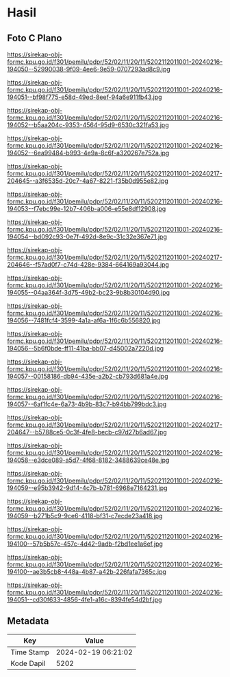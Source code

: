 # Hasil

## Foto C Plano

https://sirekap-obj-formc.kpu.go.id/f301/pemilu/pdpr/52/02/11/20/11/5202112011001-20240216-194050--52990038-9f09-4ee6-9e59-0707293ad8c9.jpg

https://sirekap-obj-formc.kpu.go.id/f301/pemilu/pdpr/52/02/11/20/11/5202112011001-20240216-194051--bf98f775-e58d-49ed-8eef-94a6e911fb43.jpg

https://sirekap-obj-formc.kpu.go.id/f301/pemilu/pdpr/52/02/11/20/11/5202112011001-20240216-194052--b5aa204c-9353-4564-95d9-6530c321fa53.jpg

https://sirekap-obj-formc.kpu.go.id/f301/pemilu/pdpr/52/02/11/20/11/5202112011001-20240216-194052--6ea99484-b993-4e9a-8c6f-a320267e752a.jpg

https://sirekap-obj-formc.kpu.go.id/f301/pemilu/pdpr/52/02/11/20/11/5202112011001-20240217-204645--a3f6535d-20c7-4a67-8221-f35b0d955e82.jpg

https://sirekap-obj-formc.kpu.go.id/f301/pemilu/pdpr/52/02/11/20/11/5202112011001-20240216-194053--f7ebc99e-12b7-406b-a006-e55e8df12908.jpg

https://sirekap-obj-formc.kpu.go.id/f301/pemilu/pdpr/52/02/11/20/11/5202112011001-20240216-194054--bd092c93-0e7f-492d-8e9c-31c32e367e71.jpg

https://sirekap-obj-formc.kpu.go.id/f301/pemilu/pdpr/52/02/11/20/11/5202112011001-20240217-204646--f57ad0f7-c74d-428e-9384-664169a93044.jpg

https://sirekap-obj-formc.kpu.go.id/f301/pemilu/pdpr/52/02/11/20/11/5202112011001-20240216-194055--04aa364f-3d75-49b2-bc23-9b8b30104d90.jpg

https://sirekap-obj-formc.kpu.go.id/f301/pemilu/pdpr/52/02/11/20/11/5202112011001-20240216-194056--7481fcf4-3599-4a1a-af6a-1f6c6b556820.jpg

https://sirekap-obj-formc.kpu.go.id/f301/pemilu/pdpr/52/02/11/20/11/5202112011001-20240216-194056--5b6f0bde-ff11-41ba-bb07-d45002a7220d.jpg

https://sirekap-obj-formc.kpu.go.id/f301/pemilu/pdpr/52/02/11/20/11/5202112011001-20240216-194057--00158186-db94-435e-a2b2-cb793d681a4e.jpg

https://sirekap-obj-formc.kpu.go.id/f301/pemilu/pdpr/52/02/11/20/11/5202112011001-20240216-194057--6af1fc4e-6a73-4b9b-83c7-b94bb799bdc3.jpg

https://sirekap-obj-formc.kpu.go.id/f301/pemilu/pdpr/52/02/11/20/11/5202112011001-20240217-204647--b5788ce5-0c3f-4fe8-becb-c97d27b6ad67.jpg

https://sirekap-obj-formc.kpu.go.id/f301/pemilu/pdpr/52/02/11/20/11/5202112011001-20240216-194058--e3dce089-a5d7-4f68-8182-3488639ce48e.jpg

https://sirekap-obj-formc.kpu.go.id/f301/pemilu/pdpr/52/02/11/20/11/5202112011001-20240216-194059--e95b3942-9d14-4c7b-b781-6968e7164231.jpg

https://sirekap-obj-formc.kpu.go.id/f301/pemilu/pdpr/52/02/11/20/11/5202112011001-20240216-194059--b271b5c9-9ce6-4118-bf31-c7ecde23a418.jpg

https://sirekap-obj-formc.kpu.go.id/f301/pemilu/pdpr/52/02/11/20/11/5202112011001-20240216-194100--57b5b57c-457c-4d42-9adb-f2bd1ee1a6ef.jpg

https://sirekap-obj-formc.kpu.go.id/f301/pemilu/pdpr/52/02/11/20/11/5202112011001-20240216-194100--ae3b5cb8-448a-4b87-a42b-226fafa7365c.jpg

https://sirekap-obj-formc.kpu.go.id/f301/pemilu/pdpr/52/02/11/20/11/5202112011001-20240216-194051--cd30f633-4856-4fe1-a16c-8394fe54d2bf.jpg


## Metadata

| Key        | Value               |
| ---------- | ------------------- |
| Time Stamp | 2024-02-19 06:21:02 |
| Kode Dapil | 5202                |



